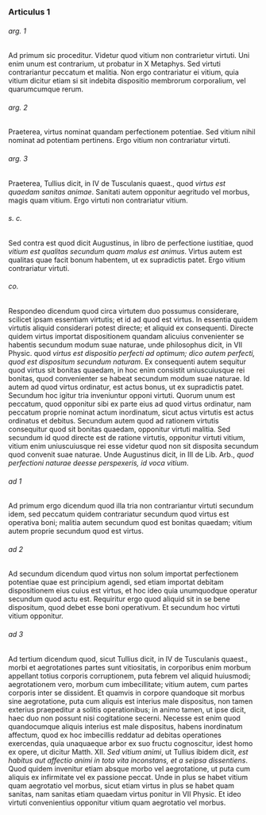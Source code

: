 ### Articulus 1

###### arg. 1
Ad primum sic proceditur. Videtur quod vitium non contrarietur virtuti. Uni enim unum est contrarium, ut probatur in X Metaphys. Sed virtuti contrariantur peccatum et malitia. Non ergo contrariatur ei vitium, quia vitium dicitur etiam si sit indebita dispositio membrorum corporalium, vel quarumcumque rerum.

###### arg. 2
Praeterea, virtus nominat quandam perfectionem potentiae. Sed vitium nihil nominat ad potentiam pertinens. Ergo vitium non contrariatur virtuti.

###### arg. 3
Praeterea, Tullius dicit, in IV de Tusculanis quaest., quod *virtus est quaedam sanitas animae*. Sanitati autem opponitur aegritudo vel morbus, magis quam vitium. Ergo virtuti non contrariatur vitium.

###### s. c.
Sed contra est quod dicit Augustinus, in libro de perfectione iustitiae, quod *vitium est qualitas secundum quam malus est animus*. Virtus autem est qualitas quae facit bonum habentem, ut ex supradictis patet. Ergo vitium contrariatur virtuti.

###### co.
Respondeo dicendum quod circa virtutem duo possumus considerare, scilicet ipsam essentiam virtutis; et id ad quod est virtus. In essentia quidem virtutis aliquid considerari potest directe; et aliquid ex consequenti. Directe quidem virtus importat dispositionem quandam alicuius convenienter se habentis secundum modum suae naturae, unde philosophus dicit, in VII Physic. quod *virtus est dispositio perfecti ad optimum; dico autem perfecti, quod est dispositum secundum naturam*. Ex consequenti autem sequitur quod virtus sit bonitas quaedam, in hoc enim consistit uniuscuiusque rei bonitas, quod convenienter se habeat secundum modum suae naturae. Id autem ad quod virtus ordinatur, est actus bonus, ut ex supradictis patet. Secundum hoc igitur tria inveniuntur opponi virtuti. Quorum unum est peccatum, quod opponitur sibi ex parte eius ad quod virtus ordinatur, nam peccatum proprie nominat actum inordinatum, sicut actus virtutis est actus ordinatus et debitus. Secundum autem quod ad rationem virtutis consequitur quod sit bonitas quaedam, opponitur virtuti malitia. Sed secundum id quod directe est de ratione virtutis, opponitur virtuti vitium, vitium enim uniuscuiusque rei esse videtur quod non sit disposita secundum quod convenit suae naturae. Unde Augustinus dicit, in III de Lib. Arb., *quod perfectioni naturae deesse perspexeris, id voca vitium*.

###### ad 1
Ad primum ergo dicendum quod illa tria non contrariantur virtuti secundum idem, sed peccatum quidem contrariatur secundum quod virtus est operativa boni; malitia autem secundum quod est bonitas quaedam; vitium autem proprie secundum quod est virtus.

###### ad 2
Ad secundum dicendum quod virtus non solum importat perfectionem potentiae quae est principium agendi, sed etiam importat debitam dispositionem eius cuius est virtus, et hoc ideo quia unumquodque operatur secundum quod actu est. Requiritur ergo quod aliquid sit in se bene dispositum, quod debet esse boni operativum. Et secundum hoc virtuti vitium opponitur.

###### ad 3
Ad tertium dicendum quod, sicut Tullius dicit, in IV de Tusculanis quaest., morbi et aegrotationes partes sunt vitiositatis, in corporibus enim morbum appellant totius corporis corruptionem, puta febrem vel aliquid huiusmodi; aegrotationem vero, morbum cum imbecillitate; vitium autem, cum partes corporis inter se dissident. Et quamvis in corpore quandoque sit morbus sine aegrotatione, puta cum aliquis est interius male dispositus, non tamen exterius praepeditur a solitis operationibus; in animo tamen, ut ipse dicit, haec duo non possunt nisi cogitatione secerni. Necesse est enim quod quandocumque aliquis interius est male dispositus, habens inordinatum affectum, quod ex hoc imbecillis reddatur ad debitas operationes exercendas, quia unaquaeque arbor ex suo fructu cognoscitur, idest homo ex opere, ut dicitur Matth. XII. *Sed vitium animi*, ut Tullius ibidem dicit, *est habitus aut affectio animi in tota vita inconstans, et a seipsa dissentiens*. Quod quidem invenitur etiam absque morbo vel aegrotatione, ut puta cum aliquis ex infirmitate vel ex passione peccat. Unde in plus se habet vitium quam aegrotatio vel morbus, sicut etiam virtus in plus se habet quam sanitas, nam sanitas etiam quaedam virtus ponitur in VII Physic. Et ideo virtuti convenientius opponitur vitium quam aegrotatio vel morbus.

